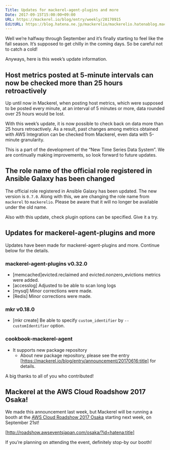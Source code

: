 ```yaml
---
Title: Updates for mackerel-agent-plugins and more
Date: 2017-09-15T15:00:00+09:00
URL: https://mackerel.io/blog/entry/weekly/20170915
EditURL: https://blog.hatena.ne.jp/mackerelio/mackerelio.hatenablog.mackerel.io/atom/entry/8599973812299787794
---
```


Well we’re halfway through September and it’s finally starting to feel like the fall season. It’s supposed to get chilly in the coming days. So be careful not to catch a cold!

Anyways, here is this week’s update information.


## Host metrics posted at 5-minute intervals can now be checked more than 25 hours retroactively
Up until now in Mackerel, when posting host metrics, which were supposed to be posted every minute, at an interval of 5 minutes or more, data rounded over 25 hours would be lost.

With this week’s update, it is now possible to check back on data more than 25 hours retroactively. As a result, past changes among metrics obtained with AWS Integration can be checked from Mackerel, even data with 5-minute granularity.

This is a part of the development of the “New Time Series Data System”. We are continually making improvements, so look forward to future updates. 


## The role name of the official role registered in Ansible Galaxy has been changed

The official role registered in Ansible Galaxy has been updated. The new version is  `0.7.0`. Along with this, we are changing the role name from `mackerel` to `mackerelio`. Please be aware that it will no longer be available under the old name.

Also with this update, check plugin options can be specified. Give it a try.


## Updates for mackerel-agent-plugins and more
Updates have been made for mackerel-agent-plugins and more. Continue below for the details.

### mackerel-agent-plugins v0.32.0
- [memcached]evicted.reclaimed and evicted.nonzero_evictions metrics were added.
- [accesslog] Adjusted to be able to scan long logs
- [mysql] Minor corrections were made.
- [Redis] Minor corrections were made.

### mkr v0.18.0
- [mkr create] Be able to specify `custom_identifier` by `--customIdentifier` option.

### cookbook-mackerel-agent
- It supports new package repository
    - About new package repository, please see the entry [https://mackerel.io/blog/entry/announcement/20170616:title] for details.


A big thanks to all of you who contributed!


## Mackerel at the AWS Cloud Roadshow 2017 Osaka!
We made this announcement last week, but Mackerel will be running a booth at the [AWS Cloud Roadshow 2017 Osaka](http://roadshow.awseventsjapan.com/osaka/?id=hatena) starting next week, on September 21st!

[http://roadshow.awseventsjapan.com/osaka/?id=hatena:title]


If you’re planning on attending the event, definitely stop-by our booth!
